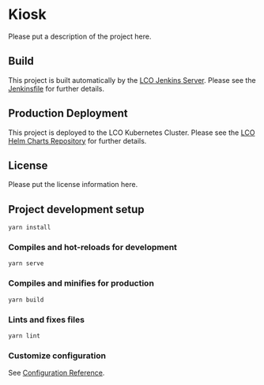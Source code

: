 # Kiosk

Please put a description of the project here.

## Build

This project is built automatically by the [LCO Jenkins Server](http://jenkins.lco.gtn/).
Please see the [Jenkinsfile](Jenkinsfile) for further details.

## Production Deployment

This project is deployed to the LCO Kubernetes Cluster. Please see the
[LCO Helm Charts Repository](https://github.com/LCOGT/helm-charts) for further
details.

## License

Please put the license information here.

## Project development setup
```
yarn install
```

### Compiles and hot-reloads for development
```
yarn serve
```

### Compiles and minifies for production
```
yarn build
```

### Lints and fixes files
```
yarn lint
```

### Customize configuration
See [Configuration Reference](https://cli.vuejs.org/config/).
